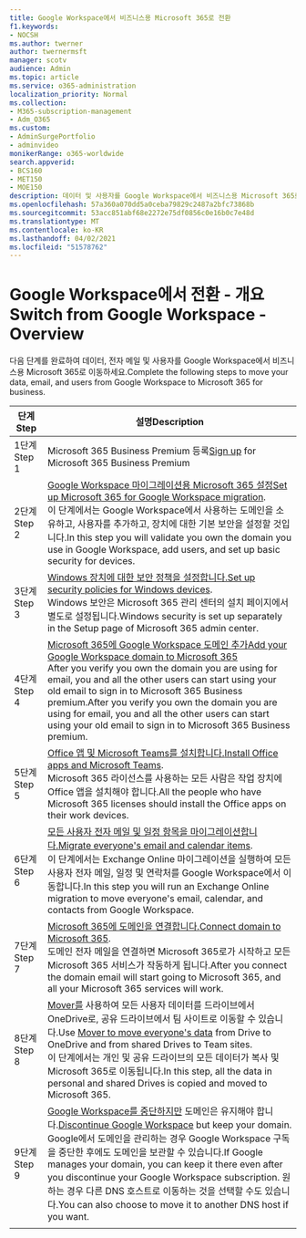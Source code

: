 ```yaml
---
title: Google Workspace에서 비즈니스용 Microsoft 365로 전환
f1.keywords:
- NOCSH
ms.author: twerner
author: twernermsft
manager: scotv
audience: Admin
ms.topic: article
ms.service: o365-administration
localization_priority: Normal
ms.collection:
- M365-subscription-management
- Adm_O365
ms.custom:
- AdminSurgePortfolio
- adminvideo
monikerRange: o365-worldwide
search.appverid:
- BCS160
- MET150
- MOE150
description: 데이터 및 사용자를 Google Workspace에서 비즈니스용 Microsoft 365로 이동하는 방법을 학습합니다.
ms.openlocfilehash: 57a360a070dd5a0ceba79829c2487a2bfc73868b
ms.sourcegitcommit: 53acc851abf68e2272e75df0856c0e16b0c7e48d
ms.translationtype: MT
ms.contentlocale: ko-KR
ms.lasthandoff: 04/02/2021
ms.locfileid: "51578762"
---
```

# <a name="switch-from-google-workspace---overview"></a><span data-ttu-id="b54e3-103">Google Workspace에서 전환 - 개요</span><span class="sxs-lookup"><span data-stu-id="b54e3-103">Switch from Google Workspace - Overview</span></span>

<span data-ttu-id="b54e3-104">다음 단계를 완료하여 데이터, 전자 메일 및 사용자를 Google Workspace에서 비즈니스용 Microsoft 365로 이동하세요.</span><span class="sxs-lookup"><span data-stu-id="b54e3-104">Complete the following steps to move your data, email, and users from Google Workspace to Microsoft 365 for business.</span></span>


| <span data-ttu-id="b54e3-105">단계</span><span class="sxs-lookup"><span data-stu-id="b54e3-105">Step</span></span>  |<span data-ttu-id="b54e3-106">설명</span><span class="sxs-lookup"><span data-stu-id="b54e3-106">Description</span></span>  |
|---------|---------|
|<span data-ttu-id="b54e3-107">1단계</span><span class="sxs-lookup"><span data-stu-id="b54e3-107">Step 1</span></span> |  <span data-ttu-id="b54e3-108">[](../sign-up.md) Microsoft 365 Business Premium 등록</span><span class="sxs-lookup"><span data-stu-id="b54e3-108">[Sign up](../sign-up.md) for Microsoft 365 Business Premium</span></span>       |
|<span data-ttu-id="b54e3-109">2단계</span><span class="sxs-lookup"><span data-stu-id="b54e3-109">Step 2</span></span> |   <span data-ttu-id="b54e3-110">[Google Workspace 마이그레이션용 Microsoft 365 설정](set-up-microsoft-365-forgoogle.md)</span><span class="sxs-lookup"><span data-stu-id="b54e3-110">[Set up Microsoft 365 for Google Workspace migration](set-up-microsoft-365-forgoogle.md).</span></span> </br> <span data-ttu-id="b54e3-111">이 단계에서는 Google Workspace에서 사용하는 도메인을 소유하고, 사용자를 추가하고, 장치에 대한 기본 보안을 설정할 것입니다.</span><span class="sxs-lookup"><span data-stu-id="b54e3-111">In this step you will validate you own the domain you use in Google Workspace, add users, and set up basic security for devices.</span></span> |
|<span data-ttu-id="b54e3-112">3단계</span><span class="sxs-lookup"><span data-stu-id="b54e3-112">Step 3</span></span> | <span data-ttu-id="b54e3-113">[Windows 장치에 대한 보안 정책을 설정합니다.](../secure-win10-pcs.md)</span><span class="sxs-lookup"><span data-stu-id="b54e3-113">[Set up security policies for Windows devices](../secure-win10-pcs.md).</span></span></br> <span data-ttu-id="b54e3-114">Windows 보안은 Microsoft 365 관리 센터의 설치 페이지에서 별도로 설정됩니다.</span><span class="sxs-lookup"><span data-stu-id="b54e3-114">Windows security is set up separately in the Setup page of Microsoft 365 admin center.</span></span> |
|<span data-ttu-id="b54e3-115">4단계</span><span class="sxs-lookup"><span data-stu-id="b54e3-115">Step 4</span></span>|[<span data-ttu-id="b54e3-116">Microsoft 365에 Google Workspace 도메인 추가</span><span class="sxs-lookup"><span data-stu-id="b54e3-116">Add your Google Workspace domain to Microsoft 365</span></span>](add-google-domain.md) </br> <span data-ttu-id="b54e3-117">After you verify you own the domain you are using for email, you and all the other users can start using your old email to sign in to Microsoft 365 Business premium.</span><span class="sxs-lookup"><span data-stu-id="b54e3-117">After you verify you own the domain you are using for email, you and all the other users can start using your old email to sign in to Microsoft 365 Business premium.</span></span> |
|<span data-ttu-id="b54e3-118">5단계</span><span class="sxs-lookup"><span data-stu-id="b54e3-118">Step 5</span></span> | <span data-ttu-id="b54e3-119">[Office 앱 및 Microsoft Teams를 설치합니다.](../install-office.md)</span><span class="sxs-lookup"><span data-stu-id="b54e3-119">[Install Office apps and Microsoft Teams](../install-office.md).</span></span></br> <span data-ttu-id="b54e3-120">Microsoft 365 라이선스를 사용하는 모든 사람은 작업 장치에 Office 앱을 설치해야 합니다.</span><span class="sxs-lookup"><span data-stu-id="b54e3-120">All the people who have Microsoft 365 licenses should install the Office apps on their work devices.</span></span>|
|<span data-ttu-id="b54e3-121">6단계</span><span class="sxs-lookup"><span data-stu-id="b54e3-121">Step 6</span></span> | <span data-ttu-id="b54e3-122">[모든 사용자 전자 메일 및 일정 항목을 마이그레이션합니다.](migrate-email.md)</span><span class="sxs-lookup"><span data-stu-id="b54e3-122">[Migrate everyone's email and calendar items](migrate-email.md).</span></span></br> <span data-ttu-id="b54e3-123">이 단계에서는 Exchange Online 마이그레이션을 실행하여 모든 사용자 전자 메일, 일정 및 연락처를 Google Workspace에서 이동합니다.</span><span class="sxs-lookup"><span data-stu-id="b54e3-123">In this step you will run an Exchange Online migration to move everyone's email, calendar, and contacts from Google Workspace.</span></span>  |
|<span data-ttu-id="b54e3-124">7단계</span><span class="sxs-lookup"><span data-stu-id="b54e3-124">Step 7</span></span> | <span data-ttu-id="b54e3-125">[Microsoft 365에 도메인을 연결합니다.](connect-domain-tom365.md)</span><span class="sxs-lookup"><span data-stu-id="b54e3-125">[Connect domain to Microsoft 365](connect-domain-tom365.md).</span></span> </br> <span data-ttu-id="b54e3-126">도메인 전자 메일을 연결하면 Microsoft 365로가 시작하고 모든 Microsoft 365 서비스가 작동하게 됩니다.</span><span class="sxs-lookup"><span data-stu-id="b54e3-126">After you connect the domain email will start going to Microsoft 365, and all your Microsoft 365 services will work.</span></span>|
|<span data-ttu-id="b54e3-127">8단계</span><span class="sxs-lookup"><span data-stu-id="b54e3-127">Step 8</span></span>|<span data-ttu-id="b54e3-128">[Mover를](mover-migrate-files.md) 사용하여 모든 사용자 데이터를 드라이브에서 OneDrive로, 공유 드라이브에서 팀 사이트로 이동할 수 있습니다.</span><span class="sxs-lookup"><span data-stu-id="b54e3-128">Use [Mover to move everyone's data](mover-migrate-files.md) from Drive to OneDrive and from shared Drives to Team sites.</span></span></br> <span data-ttu-id="b54e3-129">이 단계에서는 개인 및 공유 드라이브의 모든 데이터가 복사 및 Microsoft 365로 이동됩니다.</span><span class="sxs-lookup"><span data-stu-id="b54e3-129">In this step, all the data in personal and shared Drives is copied and moved to Microsoft 365.</span></span>|
|<span data-ttu-id="b54e3-130">9단계</span><span class="sxs-lookup"><span data-stu-id="b54e3-130">Step 9</span></span>| <span data-ttu-id="b54e3-131">[Google Workspace를 중단하지만](cancel-google.md) 도메인은 유지해야 합니다.</span><span class="sxs-lookup"><span data-stu-id="b54e3-131">[Discontinue Google Workspace](cancel-google.md) but keep your domain.</span></span> </br> <span data-ttu-id="b54e3-132">Google에서 도메인을 관리하는 경우 Google Workspace 구독을 중단한 후에도 도메인을 보관할 수 있습니다.</span><span class="sxs-lookup"><span data-stu-id="b54e3-132">If Google manages your domain, you can keep it there even after you discontinue your Google Workspace subscription.</span></span> <span data-ttu-id="b54e3-133">원하는 경우 다른 DNS 호스트로 이동하는 것을 선택할 수도 있습니다.</span><span class="sxs-lookup"><span data-stu-id="b54e3-133">You can also choose to move it to another DNS host if you want.</span></span>|
|||
